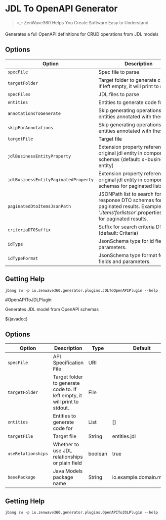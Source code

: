 # JDL To OpenAPI Generator
> 👉 ZenWave360 Helps You Create Software Easy to Understand

Generates a full OpenAPI definitions for CRUD operations from JDL models

## Options

| **Option**                           | **Description**                                                                                                                                                                 | **Type** | **Default**                           | **Values** |
|--------------------------------------|---------------------------------------------------------------------------------------------------------------------------------------------------------------------------------|----------|---------------------------------------|------------|
| `specFile`                           | Spec file to parse                                                                                                                                                              | String   |                                       |            |
| `targetFolder`                       | Target folder to generate code to. If left empty, it will print to stdout.                                                                                                      | File     |                                       |            |
| `specFiles`                          | JDL files to parse                                                                                                                                                              | String[] | []                                    |            |
| `entities`                           | Entities to generate code for                                                                                                                                                   | List     | []                                    |            |
| `annotationsToGenerate`              | Skip generating operations for entities annotated with these                                                                                                                    | List     | [aggregate]                           |            |
| `skipForAnnotations`                 | Skip generating operations for entities annotated with these                                                                                                                    | List     | [vo, embedded, skip]                  |            |
| `targetFile`                         | Target file                                                                                                                                                                     | String   | openapi.yml                           |            |
| `jdlBusinessEntityProperty`          | Extension property referencing original jdl entity in components schemas (default: x-business-entity)                                                                           | String   | x-business-entity                     |            |
| `jdlBusinessEntityPaginatedProperty` | Extension property referencing original jdl entity in components schemas for paginated lists                                                                                    | String   | x-business-entity-paginated           |            |
| `paginatedDtoItemsJsonPath`          | JSONPath list to search for response DTO schemas for list or paginated results. Examples: '$.items' for lists or '$.properties.<content property>.items' for paginated results. | List     | [$.items, $.properties.content.items] |            |
| `criteriaDTOSuffix`                  | Suffix for search criteria DTOs (default: Criteria)                                                                                                                             | String   | Criteria                              |            |
| `idType`                             | JsonSchema type for id fields and parameters.                                                                                                                                   | String   | string                                |            |
| `idTypeFormat`                       | JsonSchema type format for id fields and parameters.                                                                                                                            | String   |                                       |            |

## Getting Help

```shell
jbang zw -p io.zenwave360.generator.plugins.JDLToOpenAPIPlugin --help
```

#OpenAPIToJDLPlugin

Generates JDL model from OpenAPI schemas

${javadoc}

## Options

| **Option**         | **Description**                                                            | **Type** | **Default**             | **Values** |
|--------------------|----------------------------------------------------------------------------|----------|-------------------------|------------|
| `specFile`         | API Specification File                                                     | URI      |                         |            |
| `targetFolder`     | Target folder to generate code to. If left empty, it will print to stdout. | File     |                         |            |
| `entities`         | Entities to generate code for                                              | List     | []                      |            |
| `targetFile`       | Target file                                                                | String   | entities.jdl            |            |
| `useRelationships` | Whether to use JDL relationships or plain field                            | boolean  | true                    |            |
| `basePackage`      | Java Models package name                                                   | String   | io.example.domain.model |            |


## Getting Help

```shell
jbang zw -p io.zenwave360.generator.plugins.OpenAPIToJDLPlugin --help
```
